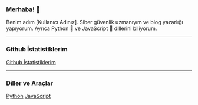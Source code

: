 ### Merhaba! 👋

Benim adım [Kullanıcı Adınız]. Siber güvenlik uzmanıyım ve blog yazarlığı yapıyorum. Ayrıca Python 🐍 ve JavaScript 🚀 dillerini biliyorum.

---

### Github İstatistiklerim

[Github İstatistiklerim](https://github-readme-stats.vercel.app/api?username=[Reload-ing]&show_icons=true&theme=radical)

---

### Diller ve Araçlar

[Python](https://img.shields.io/badge/-Python-3776AB?style=flat-square&logo=python&logoColor=white)
[JavaScript](https://img.shields.io/badge/-JavaScript-F7DF1E?style=flat-square&logo=javascript&logoColor=black)


<!--
**Reload-ing/Reload-ing** is a ✨ _special_ ✨ repository because its `README.md` (this file) appears on your GitHub profile.

Here are some ideas to get you started:

- 🔭 I’m currently working on ...
- 🌱 I’m currently learning ...
- 👯 I’m looking to collaborate on ...
- 🤔 I’m looking for help with ...
- 💬 Ask me about ...
- 📫 How to reach me: ...
- 😄 Pronouns: ...
- ⚡ Fun fact: ...
-->

